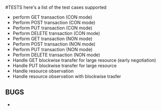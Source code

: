 #TESTS
  here's a list of the test cases supported
  
* perform GET transaction (CON mode)
* Perform POST transaction (CON mode)
* Perform PUT transaction (CON mode)
* Perform DELETE transaction (CON mode)
* Perform GET transaction (NON mode)
* Perform POST transaction (NON mode)
* Perform PUT transaction (NON mode)
* Perform DELETE transaction (NON mode)
* Handle GET blockwise transfer for large resource (early negotiation)
* Handle PUT blockwise transfer for large resource
* Handle resource observation
* Handle resource observation with blockwise trasfer


## BUGS
  * 
